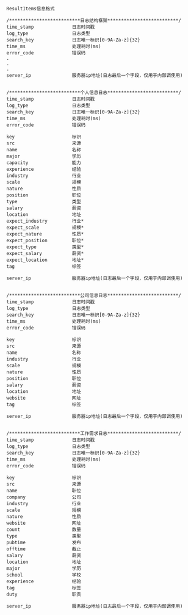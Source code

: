 


	ResultItems信息格式

	/**************************日志结构框架**************************/
	time_stamp				日志时间戳
	log_type				日志类型
	search_key				日志唯一标识[0-9A-Za-z]{32}
	time_ms					处理耗时(ms)
	error_code				错误码
	.
	.
	.
	server_ip				服务器ip地址(日志最后一个字段，仅用于内部调使用)
	
	
	/**************************个人信息日志**************************/
	time_stamp				日志时间戳
	log_type				日志类型
	search_key				日志唯一标识[0-9A-Za-z]{32}
	time_ms					处理耗时(ms)
	error_code				错误码
	
	key						标识
	src						来源
	name					名称
	major					学历
	capacity				能力
	experience				经验
	industry				行业
	scale					规模
	nature					性质
	position				职位
	type					类型
	salary					薪资
	location				地址
	expect_industry			行业*
	expect_scale			规模*
	expect_nature			性质*
	expect_position			职位*
	expect_type				类型*
	expect_salary			薪资*
	expect_location			地址*
	tag						标签
	
	server_ip				服务器ip地址(日志最后一个字段，仅用于内部调使用)
	
	
	/**************************公司信息日志**************************/
	time_stamp				日志时间戳
	log_type				日志类型
	search_key				日志唯一标识[0-9A-Za-z]{32}
	time_ms					处理耗时(ms)
	error_code				错误码
	
	key						标识
	src						来源
	name					名称
	industry				行业
	scale					规模
	nature					性质
	position				职位
	salary					薪资
	location				地址
	website					网址
	tag						标签
	
	server_ip				服务器ip地址(日志最后一个字段，仅用于内部调使用)
	
	
	/**************************工作需求日志**************************/
	time_stamp				日志时间戳
	log_type				日志类型
	search_key				日志唯一标识[0-9A-Za-z]{32}
	time_ms					处理耗时(ms)
	error_code				错误码
	
	key						标识
	src						来源
	name					职位
	company					公司
	industry				行业
	scale					规模
	nature					性质
	website					网址
	count					数量
	type					类型
	pubtime					发布
	offtime					截止
	salary					薪资
	location				地址
	major					学历
	school					学校
	experience				经验
	tag						标签
	duty					职责
	
	server_ip				服务器ip地址(日志最后一个字段，仅用于内部调使用)